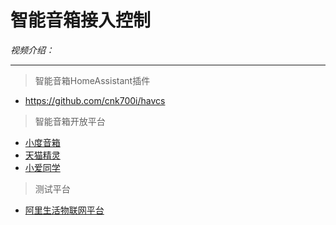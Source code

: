 # 智能音箱接入控制

*视频介绍：*

---
> 智能音箱HomeAssistant插件
- https://github.com/cnk700i/havcs

> 智能音箱开放平台
- [小度音箱](https://dueros.baidu.com/dbp/main/console)
- [天猫精灵](https://iap.aligenie.com/console/skill/list)
- [小爱同学](https://developers.xiaoai.mi.com/skills/create/list)

> 测试平台
- [阿里生活物联网平台](https://living.aliyun.com/)